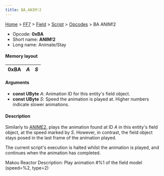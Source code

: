 ```yaml
---
title: BA_ANIM!2
---
```


[Home](../../../../Main_Page.md) > [FF7](../../../../FF7.md) > [Field](../../../Field.md) > [Script](../../Script.md) > [Opcodes](../Opcodes.md) > BA ANIM!2

-   Opcode: **0xBA**
-   Short name: **ANIM!2**
-   Long name: Animate/Stay

#### Memory layout

| 0xBA | *A* | *S* |
|------|-----|-----|

#### Arguments

-   **const UByte** *A*: Animation ID for this entity's field object.
-   **const UByte** *S*: Speed the animation is played at. Higher numbers indicate slower animations.

#### Description

Similarly to [ANIME2](AE_ANIME2.md), plays the animation found at ID *A* in this entity's field object, at the speed marked by *S*. However, in contrast, the field object stays posed in the last frame of the animation played.

The current script's execution is halted whilst the animation is played, and continues when the animation has completed.

Makou Reactor Description: Play animation \#%1 of the field model (speed=%2, type=2)

